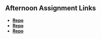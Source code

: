 ## Afternoon Assignment Links

* **[Repo](https://github.com/koreangeekman/<ASSIGNMENT_REPO>)**
* **[Repo](https://github.com/koreangeekman/<ASSIGNMENT_REPO>)**
* **[Repo](https://github.com/koreangeekman/<ASSIGNMENT_REPO>)**
